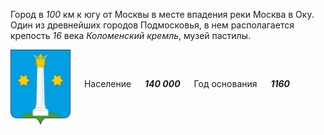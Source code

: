 <!--2021-11-20 14:44:22-->
Город в *100* км к югу от Москвы в месте впадения реки Москва в Оку.
Один из древнейших городов Подмосковья, в нем располагается крепость *16* века *Коломенский кремль*, 
музей пастилы.

<img src="Kolomna.svg" align="middle" width="96px"> &emsp; 
Население &emsp; ***140 000*** &emsp;
Год основания &emsp; ***1160***
